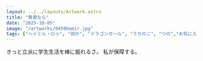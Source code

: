 ```yaml
---
layout: ../../layouts/Artwork.astro
title: "貴君なら"
date: "2025-10-05"
image: "/artworks/0459Hamir.jpg"
tags: ["ヘイミル・ロゥ", "伺か", "ドラゴンガール", "うちのこ", "つの","お気に入り","かんたん絵"]
---
```


きっと立派に学生生活を棒に振れるさ。
私が保障する。